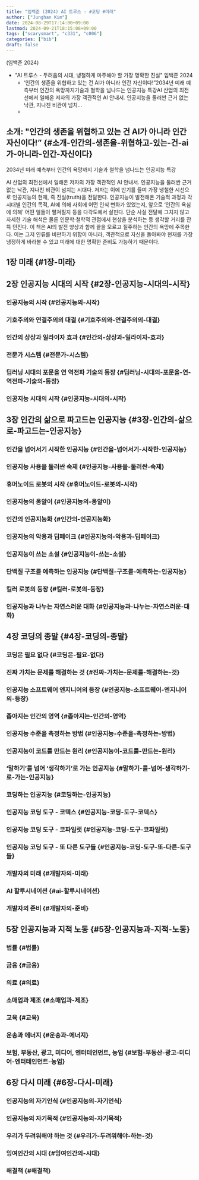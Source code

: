```yaml
---
title: "임백준 (2024) AI 트루스 - #코딩 #미래"
author: ["Junghan Kim"]
date: 2024-08-29T17:14:00+09:00
lastmod: 2024-09-21T18:15:08+09:00
tags: ["scarysmart", "c331", "c006"]
categories: ["bib"]
draft: false
---
```


(임백준 2024)

-   "AI 트루스 - 두려움의 시대, 냉철하게 마주해야 할 가장 명확한 진실" 임백준 2024
    -   ‘인간의 생존을 위협하고 있는 건 AI가 아니라 인간 자신이다!”2034년 미래 예측부터 인간의 욕망까지기술과 철학을 넘나드는 인공지능 특강AI 산업의 최전선에서 일해온 저자의 가장 객관적인 AI 안내서. 인공지능을 둘러싼 근거 없는 낙관, 지나친 비관이 넘치...
    -


## 소개: "인간의 생존을 위협하고 있는 건 AI가 아니라 인간 자신이다!” {#소개-인간의-생존을-위협하고-있는-건-ai가-아니라-인간-자신이다}

2034년 미래 예측부터 인간의 욕망까지 기술과 철학을 넘나드는 인공지능 특강

AI 산업의 최전선에서 일해온 저자의 가장 객관적인 AI 안내서. 인공지능을 둘러싼 근거 없는 낙관, 지나친 비관이 넘치는 시대다. 저자는 이에 반기를 들며 가장 냉철한 시선으로 인공지능의 현재, 즉 진실(truth)을 전달한다. 인공지능이 발전해온 기술적 과정과 각 시대별 인간의 목적, AI에 의해 사회에 어떤 인식 변화가 있었는지, 앞으로 ‘인간의 욕심에 의해’ 어떤 일들이 펼쳐질지 등을 다각도에서 살핀다. 단순 사실 전달에 그치지 않고 자세한 기술 해석은 물론 인문학·철학적 관점에서 현상을 분석하는 등 생각할 거리를 잔뜩 던진다. 이 책은 AI의 발전 양상과 함께 끝을 모르고 질주하는 인간의 욕망에 주목한다. 이는 그저 인류를 비판하기 위함이 아니라, 객관적으로 자신을 돌아봐야 현재를 가장 냉정하게 바라볼 수 있고 미래에 대한 명확한 준비도 가능하기 때문이다.


## 1장 미래 {#1장-미래}


## 2장 인공지능 시대의 시작 {#2장-인공지능-시대의-시작}


### 인공지능의 시작 {#인공지능의-시작}


### 기호주의와 연결주의의 대결 {#기호주의와-연결주의의-대결}


### 인간의 상상과 일라이자 효과 {#인간의-상상과-일라이자-효과}


### 전문가 시스템 {#전문가-시스템}


### 딥러닝 시대의 포문을 연 역전파 기술의 등장 {#딥러닝-시대의-포문을-연-역전파-기술의-등장}


### 인공지능 시대의 시작 {#인공지능-시대의-시작}


## 3장 인간의 삶으로 파고드는 인공지능 {#3장-인간의-삶으로-파고드는-인공지능}


### 인간을 넘어서기 시작한 인공지능 {#인간을-넘어서기-시작한-인공지능}


### 인공지능 사용을 둘러싼 숙제 {#인공지능-사용을-둘러싼-숙제}


### 휴머노이드 로봇의 시작 {#휴머노이드-로봇의-시작}


### 인공지능의 옹알이 {#인공지능의-옹알이}


### 인간의 인공지능화 {#인간의-인공지능화}


### 인공지능의 악용과 딥페이크 {#인공지능의-악용과-딥페이크}


### 인공지능이 쓰는 소설 {#인공지능이-쓰는-소설}


### 단백질 구조를 예측하는 인공지능 {#단백질-구조를-예측하는-인공지능}


### 킬러 로봇의 등장 {#킬러-로봇의-등장}


### 인공지능과 나누는 자연스러운 대화 {#인공지능과-나누는-자연스러운-대화}


## 4장 코딩의 종말 {#4장-코딩의-종말}


### 코딩은 필요 없다 {#코딩은-필요-없다}


### 진짜 가치는 문제를 해결하는 것 {#진짜-가치는-문제를-해결하는-것}


### 인공지능 소프트웨어 엔지니어의 등장 {#인공지능-소프트웨어-엔지니어의-등장}


### 좁아지는 인간의 영역 {#좁아지는-인간의-영역}


### 인공지능 수준을 측정하는 방법 {#인공지능-수준을-측정하는-방법}


### 인공지능이 코드를 만드는 원리 {#인공지능이-코드를-만드는-원리}


### ‘말하기’를 넘어 ‘생각하기’로 가는 인공지능 {#말하기-를-넘어-생각하기-로-가는-인공지능}


### 코딩하는 인공지능 {#코딩하는-인공지능}


### 인공지능 코딩 도구 - 코덱스 {#인공지능-코딩-도구-코덱스}


### 인공지능 코딩 도구 - 코파일럿 {#인공지능-코딩-도구-코파일럿}


### 인공지능 코딩 도구 - 또 다른 도구들 {#인공지능-코딩-도구-또-다른-도구들}


### 개발자의 미래 {#개발자의-미래}


### AI 할루시네이션 {#ai-할루시네이션}


### 개발자의 준비 {#개발자의-준비}


## 5장 인공지능과 지적 노동 {#5장-인공지능과-지적-노동}


### 법률 {#법률}


### 금융 {#금융}


### 의료 {#의료}


### 소매업과 제조 {#소매업과-제조}


### 교육 {#교육}


### 운송과 에너지 {#운송과-에너지}


### 보험, 부동산, 광고, 미디어, 엔터테인먼트, 농업 {#보험-부동산-광고-미디어-엔터테인먼트-농업}


## 6장 다시 미래 {#6장-다시-미래}


### 인공지능의 자기인식 {#인공지능의-자기인식}


### 인공지능의 자기목적 {#인공지능의-자기목적}


### 우리가 두려워해야 하는 것 {#우리가-두려워해야-하는-것}


### 잉여인간의 시대 {#잉여인간의-시대}


### 해결책 {#해결책}
